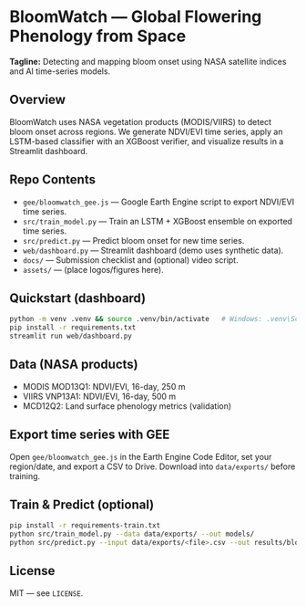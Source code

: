 # BloomWatch — Global Flowering Phenology from Space

**Tagline:** Detecting and mapping bloom onset using NASA satellite indices and AI time-series models.

## Overview
BloomWatch uses NASA vegetation products (MODIS/VIIRS) to detect bloom onset across regions. We generate NDVI/EVI time series, apply an LSTM-based classifier with an XGBoost verifier, and visualize results in a Streamlit dashboard.

## Repo Contents
- `gee/bloomwatch_gee.js` — Google Earth Engine script to export NDVI/EVI time series.
- `src/train_model.py` — Train an LSTM + XGBoost ensemble on exported time series.
- `src/predict.py` — Predict bloom onset for new time series.
- `web/dashboard.py` — Streamlit dashboard (demo uses synthetic data).
- `docs/` — Submission checklist and (optional) video script.
- `assets/` — (place logos/figures here).

## Quickstart (dashboard)
```bash
python -m venv .venv && source .venv/bin/activate   # Windows: .venv\Scripts\activate
pip install -r requirements.txt
streamlit run web/dashboard.py
```

## Data (NASA products)
- MODIS MOD13Q1: NDVI/EVI, 16-day, 250 m
- VIIRS VNP13A1: NDVI/EVI, 16-day, 500 m
- MCD12Q2: Land surface phenology metrics (validation)

## Export time series with GEE
Open `gee/bloomwatch_gee.js` in the Earth Engine Code Editor, set your region/date, and export a CSV to Drive. Download into `data/exports/` before training.

## Train & Predict (optional)
```bash
pip install -r requirements-train.txt
python src/train_model.py --data data/exports/ --out models/
python src/predict.py --input data/exports/<file>.csv --out results/bloom.json
```

## License
MIT — see `LICENSE`.